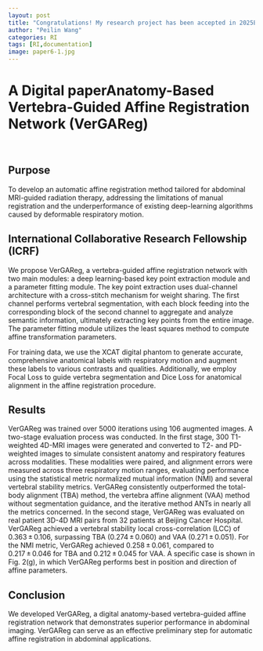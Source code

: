 ```yaml
---
layout: post
title: "Congratulations! My research project has been accepted in 2025ESTRO Digital Poster Discussion on 2 May 2025"
author: "Peilin Wang"
categories: RI
tags: [RI,documentation]
image: paper6-1.jpg
---
```


# A Digital paperAnatomy-Based Vertebra-Guided Affine Registration Network (VerGAReg)
<br/>

## Purpose
To develop an automatic affine registration method tailored for abdominal MRI-guided radiation therapy, addressing the limitations of manual registration and the underperformance of existing deep-learning algorithms caused by deformable respiratory motion.

## International Collaborative Research Fellowship (ICRF) 
We propose VerGAReg, a vertebra-guided affine registration network with two main modules: a deep learning-based key point extraction module and a parameter fitting module. The key point extraction uses dual-channel architecture with a cross-stitch mechanism for weight sharing. The first channel performs vertebral segmentation, with each block feeding into the corresponding block of the second channel to aggregate and analyze semantic information, ultimately extracting key points from the entire image. The parameter fitting module utilizes the least squares method to compute affine transformation parameters.

For training data, we use the XCAT digital phantom to generate accurate, comprehensive anatomical labels with respiratory motion and augment these labels to various contrasts and qualities. Additionally, we employ Focal Loss to guide vertebra segmentation and Dice Loss for anatomical alignment in the affine registration procedure.

## Results
VerGAReg was trained over 5000 iterations using 106 augmented images. A two-stage evaluation process was conducted. In the first stage, 300 T1-weighted 4D-MRI images were generated and converted to T2- and PD-weighted images to simulate consistent anatomy and respiratory features across modalities. These modalities were paired, and alignment errors were measured across three respiratory motion ranges, evaluating performance using the statistical metric normalized mutual information (NMI) and several vertebral stability metrics. VerGAReg consistently outperformed the total-body alignment (TBA) method, the vertebra affine alignment (VAA) method without segmentation guidance, and the iterative method ANTs in nearly all the metrics concerned.
In the second stage, VerGAReg was evaluated on real patient 3D-4D MRI pairs from 32 patients at Beijing Cancer Hospital. VerGAReg achieved a vertebral stability local cross-correlation (LCC) of 0.363 ± 0.106, surpassing TBA (0.274 ± 0.060) and VAA (0.271 ± 0.051). For the NMI metric, VerGAReg achieved 0.258 ± 0.061, compared to 0.217 ± 0.046 for TBA and 0.212 ± 0.045 for VAA. A specific case is shown in Fig. 2(g), in which VerGAReg performs best in position and direction of affine parameters.

## Conclusion
We developed VerGAReg, a digital anatomy-based vertebra-guided affine registration network that demonstrates superior performance in abdominal imaging. VerGAReg can serve as an effective preliminary step for automatic affine registration in abdominal applications.
